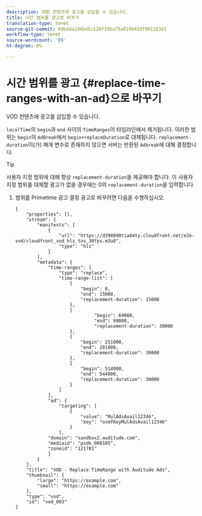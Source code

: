 ```yaml
---
description: VOD 컨텐츠에 광고를 삽입할 수 있습니다.
title: 시간 범위를 광고로 바꾸기
translation-type: tm+mt
source-git-commit: 89bdda1d4bd5c126f19ba75a819942df901183d1
workflow-type: tm+mt
source-wordcount: '89'
ht-degree: 0%

---
```



# 시간 범위를 광고 {#replace-time-ranges-with-an-ad}으로 바꾸기

VOD 컨텐츠에 광고를 삽입할 수 있습니다.

`localTime`의 `begin`과 `end` 사이의 `TimeRanges`이 타임라인에서 제거됩니다. 이러한 범위는 `begin`의 `AdBreak`에서 `begin+replaceDuration`로 대체됩니다. `replacement-duration`이(가) 매개 변수로 존재하지 않으면 서버는 반환된 `Adbreak`에 대해 결정합니다.

>[!TIP]
>
>사용자 지정 범위에 대해 항상 `replacement-duration`을 제공해야 합니다. 이 사용자 지정 범위를 대체할 광고가 없을 경우에는 0의 `replacement-duration`을 입력합니다.

1. 범위를 Primetime 광고 결정 광고로 바꾸려면 다음을 수행하십시오.

   ```
   {   
       "properties": [],
       "stream": {
           "manifests": [
               {
                   "url": "https://d398890tia84ty.cloudfront.net/e2e-vod/cloudfront_vod_hls_tos_30fps.m3u8",
                   "type": "hls"
               }
           ],
           "metadata": {
               "time-ranges": {
                   "type": "replace",
                   "time-range-list": [
                       {
                           "begin": 0,
                           "end": 15000,
                           "replacement-duration": 15000
                       },
                       {
                                "begin": 69000,
                                "end": 99000,
                                "replacement-duration": 30000
                       },
                       {
                           "begin": 251000,
                           "end": 281000,
                           "replacement-duration": 30000
                       },
                       {
                           "begin": 514000,
                           "end": 544000,
                           "replacement-duration": 30000
                       }
                   ]
               },
               "ad": {
                   "targeting": [
                       {
                           "value": "MulAdsAvail12346",
                           "key": "osmfKeyMulAdsAvail12346"
                       }
                   ],
               "domain": "sandbox2.auditude.com",
               "mediaid": "psdk_000105",
               "zoneid": "121781"
               }     
           }
       },   
       "title": "VOD - Replace TimeRange with Auditude Ads",
       "thumbnail": {
           "large": "https://example.com",
           "small": "https://example.com"
       },
       "type": "vod",
       "id": "vod_003"
   }
   ```
